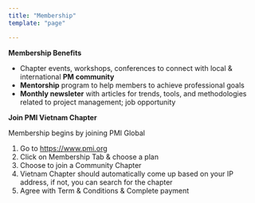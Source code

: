 ```yaml
---
title: "Membership"
template: "page"

---
```


**Membership Benefits**
- Chapter events, workshops, conferences to connect with local & international **PM community**
- **Mentorship** program to help members to achieve professional goals
- **Monthly newsleter** with articles for trends, tools, and methodologies related to project management; job opportunity 

**Join PMI Vietnam Chapter**

Membership begins by joining PMI Global
1. Go to <https://www.pmi.org>
2. Click on Membership Tab & choose a plan
3. Choose to join a Community Chapter
5. Vietnam Chapter should automatically come up based on your IP address, if not, you can search for the chapter 
6. Agree with Term & Conditions & Complete payment 


